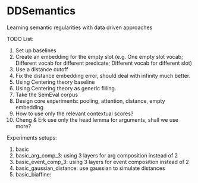 # DDSemantics
Learning semantic regularities with data driven approaches

TODO List:
1. Set up baselines
1. Create an embedding for the empty slot (e.g. One empty slot vocab; 
Different vocab for different predicate; Different vocab for different slot)
1. Use a distance cutoff
1. Fix the distance embedding error, should deal with infinity much better.
1. Using Centering theory baseline
1. Using Centering theory as generic filling.
1. Take the SemEval corpus
1. Design core experiments: pooling, attention, distance, empty embedding
1. How to use only the relevant contextual scores?
1. Cheng & Erk use only the head lemma for arguments, shall we use more?

Experiments setups:
1. basic
1. basic_arg_comp_3: using 3 layers for arg composition instead of 2
1. basic_event_comp_3: using 3 layers for event composition instead of 2
1. basic_gaussian_distance: use gaussian to simulate distances
1. basic_biaffine:



